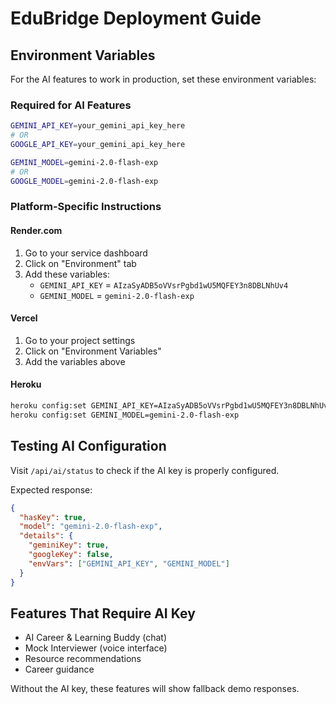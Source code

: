 # EduBridge Deployment Guide

## Environment Variables

For the AI features to work in production, set these environment variables:

### Required for AI Features
```bash
GEMINI_API_KEY=your_gemini_api_key_here
# OR
GOOGLE_API_KEY=your_gemini_api_key_here

GEMINI_MODEL=gemini-2.0-flash-exp
# OR  
GOOGLE_MODEL=gemini-2.0-flash-exp
```

### Platform-Specific Instructions

#### Render.com
1. Go to your service dashboard
2. Click on "Environment" tab
3. Add these variables:
   - `GEMINI_API_KEY` = `AIzaSyADB5oVVsrPgbd1wU5MQFEY3n8DBLNhUv4`
   - `GEMINI_MODEL` = `gemini-2.0-flash-exp`

#### Vercel
1. Go to your project settings
2. Click on "Environment Variables"
3. Add the variables above

#### Heroku
```bash
heroku config:set GEMINI_API_KEY=AIzaSyADB5oVVsrPgbd1wU5MQFEY3n8DBLNhUv4
heroku config:set GEMINI_MODEL=gemini-2.0-flash-exp
```

## Testing AI Configuration

Visit `/api/ai/status` to check if the AI key is properly configured.

Expected response:
```json
{
  "hasKey": true,
  "model": "gemini-2.0-flash-exp",
  "details": {
    "geminiKey": true,
    "googleKey": false,
    "envVars": ["GEMINI_API_KEY", "GEMINI_MODEL"]
  }
}
```

## Features That Require AI Key

- AI Career & Learning Buddy (chat)
- Mock Interviewer (voice interface)
- Resource recommendations
- Career guidance

Without the AI key, these features will show fallback demo responses.